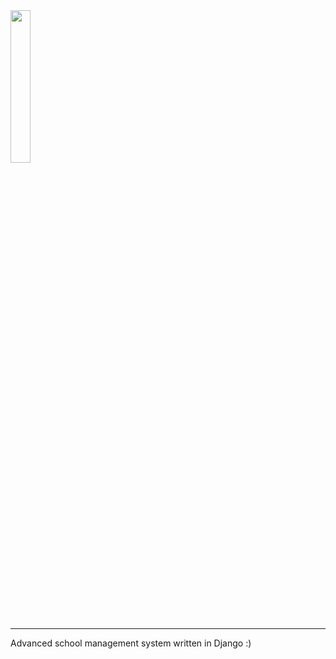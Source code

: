<img src="https://s20.picofile.com/file/8447413126/picoschool.png" width="25%">
<hr>
<p style="margin-top: 10px;">
Advanced school management system written in Django :)
</p>
